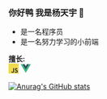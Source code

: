### 你好鸭 我是杨天宇 👋

- 是一名程序员
- 是一名努力学习的小前端

**擅长:**  
<code><img height="20" src="https://raw.githubusercontent.com/github/explore/80688e429a7d4ef2fca1e82350fe8e3517d3494d/topics/javascript/javascript.png"></code>
<code><img height="20" src="https://raw.githubusercontent.com/github/explore/80688e429a7d4ef2fca1e82350fe8e3517d3494d/topics/vue/vue.png"></code>

[![Anurag's GitHub stats](https://github-readme-stats.vercel.app/api?username=535173883)](https://github.com/535173883/github-readme-stats)
